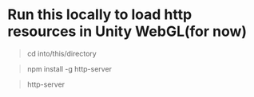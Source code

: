 # Run this locally to load http resources in Unity WebGL(for now)

> cd into/this/directory

> npm install -g http-server

> http-server
